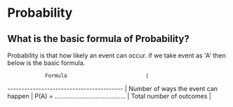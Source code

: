 
# Probability

## What is the basic formula of Probability?

Probability is that how likely an event can occur. if we take event as 'A' then below is the basic formula.

                Formula                         |
-----------------------------------------       |
        Number of ways the event can happen     |
P(A) = ........................................ |
            Total number of outcomes            |
